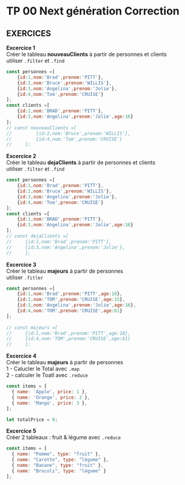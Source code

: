 # TP 00 Next génération Correction

## EXERCICES
**Excercice 1**  
Créer le tableau  **nouveauClients** à partir de personnes et clients  
utiliser <code>.filter</code> et <code>.find</code>
```js
const personnes =[
    {id:1,nom:'Brad',prenom:'PITT'},
    {id:2,nom:'Bruce',prenom:'WILLIS'},
    {id:3,nom:'Angelina',prenom:'Jolie'},
    {id:4,nom:'Tom',prenom:'CRUISE'}
];
const clients =[
    {id:1,nom:'BRAD',prenom:'PITT'},
    {id:3,nom:'Angelina',prenom:'Jolie',age:16}
];
// const nouveauClients =[
//         {id:2,nom:'Bruce',prenom:'WILLIS'},
//         {id:4,nom:'Tom',prenom:'CRUISE'}
//     ];
```
**Excercice 2**  
Créer le tableau  **dejaClients** à partir de personnes et clients  
utiliser <code>.filter</code> et <code>.find</code>
```js
const personnes =[
    {id:1,nom:'Brad',prenom:'PITT'},
    {id:2,nom:'Bruce',prenom:'WILLIS'},
    {id:3,nom:'Angelina',prenom:'Jolie'},
    {id:4,nom:'Tom',prenom:'CRUISE'}
];
const clients =[
    {id:1,nom:'BRAD',prenom:'PITT'},
    {id:3,nom:'Angelina',prenom:'Jolie',age:16}
];
// const dejaClients =[
//     {id:1,nom:'Brad',prenom:'PITT'},
//     {id:3,nom:'Angelina',prenom:'Jolie'},
//     ];
```

**Excercice 3**   
Créer le tableau  **majeurs** à partir de personnes  
utiliser <code>.fitler</code>
```js
const personnes =[
    {id:1,nom:'Brad',prenom:'PITT',age:18},
    {id:2,nom:'TOM',prenom:'CRUISE',age:15},
    {id:3,nom:'Angelina',prenom:'Jolie',age:16},
    {id:4,nom:'TOM',prenom:'CRUISE',age:61}
];
   
// const majeurs =[
//     {id:1,nom:'Brad',prenom:'PITT',age:18},
//     {id:4,nom:'TOM',prenom:'CRUISE',age:61}
//     ];
```


**Excercice 4**  
Créer le tableau  **majeurs** à partir de personnes  
1 - Calucler le Total avec <code>.map</code>  
2 - calculer le Toatl avec <code>.reduce</code>
```js
const items = [
  { name: 'Apple', price: 1 },
  { name: 'Orange', price: 2 },
  { name: 'Mango', price: 3 },
];

let totalPrice = 0;

```

**Excercice 5**  
Créer 2 tableaux : fruit & légume avec <code>.reduce</code>

```js
const items = [
  { name: "Pomme", type: "fruit" },
  { name: "Carotte", type: "légume" },
  { name: "Banane", type: "fruit" },
  { name: "Brocoli", type: "légume" }
];
```